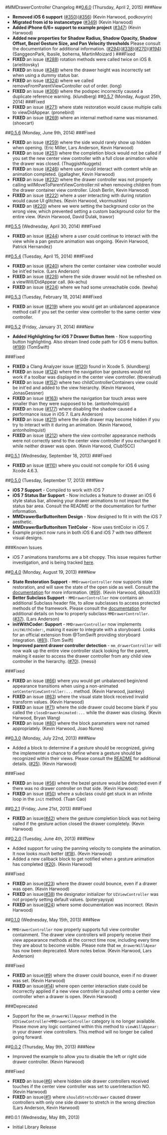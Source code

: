 #MMDrawerController Changelog
##[0.6.0](https://github.com/mutualmobile/MMDrawerController/issues?q=milestone%3A0.6.0+is%3Aclosed) (Thursday, April 2, 2015)
###New
* **Removed iOS 6 support** ([#350](https://github.com/mutualmobile/MMDrawerController/pull/350))([#356](https://github.com/mutualmobile/MMDrawerController/pull/356)) (Kevin Harwood, podkovyrin)
* **Migrated from id to instancetype** ([#349](https://github.com/mutualmobile/MMDrawerController/pull/349)) (Kevin Harwood)
* **Added iPhone 6/6+ support to example project** ([#347](https://github.com/mutualmobile/MMDrawerController/pull/347)) (Kevin Harwood)
* **Added new properties for Shadow Radius, Shadow Opacity, Shadow Offset, Bezel Gesture Size, and Pan Velocity thresholds** Please consult the documentation for additional information. ([#294](https://github.com/mutualmobile/MMDrawerController/pull/294))([#338](https://github.com/mutualmobile/MMDrawerController/pull/338))([#270](https://github.com/mutualmobile/MMDrawerController/pull/270))([#194](https://github.com/mutualmobile/MMDrawerController/pull/194)) (SanggeonPark, lbasile, boherna, MartinMoizard )
###Fixed
* **FIXED** an issue ([#288](https://github.com/mutualmobile/MMDrawerController/pull/288)) rotation methods were called twice on iOS 8. (arielitovsky)
* **FIXED** an issue ([#348](https://github.com/mutualmobile/MMDrawerController/pull/348)) where the drawer height was incorrectly set when using a dummy status bar.
* **FIXED** an issue ([#324](https://github.com/mutualmobile/MMDrawerController/pull/324)) where we called removeFromParentViewController out of order. (long)
* **FIXED** an issue ([#306](https://github.com/mutualmobile/MMDrawerController/pull/306)) where the podspec incorrectly caused a duplicate reference warning. (klundberg)
##[0.5.7](https://github.com/mutualmobile/MMDrawerController/issues?q=milestone%3A0.5.7+is%3Aclosed) (Monday,  August 25th, 2014)
###Fixed
* **FIXED** an issue ([#271](https://github.com/mutualmobile/MMDrawerController/pull/271)) where state restoration would cause multiple calls to viewDidAppear. (pronebird)
* **FIXED** an issue ([#269](https://github.com/mutualmobile/MMDrawerController/pull/269)) where an internal method name was misnamed. (shoecart)

##[0.5.6](https://github.com/mutualmobile/MMDrawerController/issues?milestone=14&page=1&state=closed) (Monday,  June 9th, 2014)
###Fixed
* **FIXED** an issue ([#259](https://github.com/mutualmobile/MMDrawerController/pull/259)) where the side would rarely show up hidden when opening. (Eric Miller, Lars Anderson, Kevin Harwood)
* **FIXED** an issue ([#251](https://github.com/mutualmobile/MMDrawerController/pull/251)) where the completion block would not be called if you set the new center view controller with a full close animation while the drawer was closed. (ThuggishNuggets)
* **FIXED** an issue ([#246](https://github.com/mutualmobile/MMDrawerController/pull/246)) where user could interact with content while an animation completed. (jgallagher, Kevin Harwood)
* **FIXED** an issue ([#232](https://github.com/mutualmobile/MMDrawerController/pull/232)) where the drawer controller was not properly calling willMoveToParentViewController:nil when removing children from the drawer container view controller. (Josh Berlin, Kevin Harwood)
* **FIXED** an issue ([#222](https://github.com/mutualmobile/MMDrawerController/pull/222)) where a user interacting with during rotation would cause UI glitches. (Kevin Harwood, vkormushkin)
* **FIXED** an ([#220](https://github.com/mutualmobile/MMDrawerController/pull/220)) where we were setting the background color on the wrong view, which prevented setting a custom background color for the entire view. (Kevin Harwood, David Dulak, trawor)

##[0.5.5](https://github.com/mutualmobile/MMDrawerController/releases/tag/0.5.5) (Wednesday, April 30, 2014)
###Fixed
* **FIXED** an issue ([#244](https://github.com/mutualmobile/MMDrawerController/pull/244)) where a user could continue to interact with the view while a pan gesture animation was ongoing. (Kevin Harwood, Patrick Hernandez)

##[0.5.4](https://github.com/mutualmobile/MMDrawerController/releases/tag/0.5.4) (Tuesday, April 15, 2014)
###Fixed
* **FIXED** an issue ([#240](https://github.com/mutualmobile/MMDrawerController/pull/240)) where the center container view controller would be init'ed twice. (Lars Anderson)
* **FIXED** an issue ([#226](https://github.com/mutualmobile/MMDrawerController/pull/226)) where the side drawer would not be refreshed on a viewWill/DidAppear call. (kk-achu)
* **FIXED** an issue ([#224](https://github.com/mutualmobile/MMDrawerController/pull/224)) where we had some unreachable code. (tewha)


##[0.5.3](https://github.com/mutualmobile/MMDrawerController/releases/tag/0.5.3) (Tuesday, February 18, 2014)
###Fixed
* **FIXED** an issue ([#219](https://github.com/mutualmobile/MMDrawerController/pull/219)) where you would get an unbalanced appearance method call if you set the center view controller to the same center view controller.

##[0.5.2](https://github.com/mutualmobile/MMDrawerController/releases/tag/0.5.2) (Friday, January 31, 2014)
###New
* **Added Highlighting for iOS 7 Drawer Button Item** - Now supporting button highlighting. Also stream lined code path for iOS 6 menu button. ([#199](https://github.com/mutualmobile/MMDrawerController/pull/119)) (TomSwift)

###Fixed
* **FIXED** a Clang Analyzer issue ([#120](https://github.com/mutualmobile/MMDrawerController/pull/120)) found in Xcode 5. (klundberg)
* **FIXED** an issue ([#124](https://github.com/mutualmobile/MMDrawerController/pull/124)) where the navigation bar gestures would not work if a toolbar was displayed in the center view controller. (tbveralrud)
* **FIXED** an issue ([#152](https://github.com/mutualmobile/MMDrawerController/pull/152)) where two childControllerContainers view could be init'ed and added to the view hierarchy. (Kevin Harwood, JonasGessner)
* **FIXED** an issue ([#163](https://github.com/mutualmobile/MMDrawerController/pull/163)) where the navigation bar touch areas were smaller than they were supposed to be. (antonholmquist)
* **FIXED** an issue ([#177](https://github.com/mutualmobile/MMDrawerController/pull/177)) where disabling the shadow caused a performance issue in iOS 7. (Lars Anderson)
* **FIXED** an issue ([#211](https://github.com/mutualmobile/MMDrawerController/pull/211)) where the side drawer may become hidden if you try to interact with it during an animation. (Kevin Harwood, antonholmquist)
* **FIXED** an issue ([#212](https://github.com/mutualmobile/MMDrawerController/pull/212)) where the view controller appearance methods were not correctly send to the center view controller if you exchanged it while neither drawer was open. (Kevin Harwood, Club15CC)

##[0.5.1](https://github.com/mutualmobile/MMDrawerController/releases/tag/0.5.1) (Wednesday, September 18, 2013)
###Fixed
* **FIXED** an issue ([#110](https://github.com/mutualmobile/MMDrawerController/pull/110)) where you could not compile for iOS 6 using Xcode 4.6.3.

##[0.5.0](https://github.com/mutualmobile/MMDrawerController/releases/tag/0.5.0) (Tuesday, September 17, 2013)
###New
* **iOS 7 Support** - Compiled to work with iOS 7
* **iOS 7 Status Bar Support** - Now includes a feature to drawer an iOS 6 style status bar, allowing your drawer animations to not impact the status bar area. Consult the README or the documentation for further information.
* **MMDrawerBarButtonItem Design** - Now designed to fit in with the iOS 7 aesthetic.
* **MMDrawerBarButtonItem TintColor** - Now uses tintColor in iOS 7.
* Example project now runs in both iOS 6 and iOS 7 with two different visual designs.

###Known Issues
* iOS 7 animations transforms are a bit choppy. This issue requires further investigation, and is being tracked [here](https://github.com/mutualmobile/MMDrawerController/issues/101).

##[0.4.0](https://github.com/mutualmobile/MMDrawerController/issues?milestone=8&page=1&state=closed) (Monday, August 19, 2013)
###New
* **State Restoration Support** - `MMDrawerController` now supports state restoration, and will save the state of the open side as well. Consult the [documentation](https://github.com/mutualmobile/MMDrawerController#state-restoration) for more information. ([#69](https://github.com/mutualmobile/MMDrawerController/pull/69)). (Kevin Harwood, djibouti33)
* **Better Subclass Support** - `MMDrawerController` now contains an additional Subclass header file, to allow subclasses to access protected methods of the framework. Please consult the [documentation](https://github.com/mutualmobile/MMDrawerController#subclassing) for additional details on how to properly subclass `MMDrawerController`. ([#37](https://github.com/mutualmobile/MMDrawerController/pull/37)). (Lars Anderson)
* **initWithCoder: Support** - `MMDrawerController` now implements `initWithCoder:`, making it easier to integrate with a storyboard. Looks for an official extension from @TomSwift providing storyboard integration. ([#81](https://github.com/mutualmobile/MMDrawerController/pull/81)). (Tom Swift)
* **Improved parent drawer controller detection** - `mm_drawerController` will now walk up the entire view controller stack looking for the parent, making it easier to access the drawer controller from any child view controller in the hierarchy. ([#70](https://github.com/mutualmobile/MMDrawerController/pull/70)). (messi)

###Fixed
* **FIXED** an issue ([#66](https://github.com/mutualmobile/MMDrawerController/pull/66)) where you would get unbalanced begin/end appearance transitions when using a non-animated `setCenterViewController:...` method. (Kevin Harwood, jsankey)
* **FIXED** an issue ([#63](https://github.com/mutualmobile/MMDrawerController/pull/63)) where the visual state block received invalid transform values. (Kevin Harwood)
* **FIXED** an issue ([#71](https://github.com/mutualmobile/MMDrawerController/pull/71)) where the side drawer could become blank if you called the `closeDrawerAnimated:...` while the drawer was closing. (Kevin Harwood, Bryan Wang)
* **FIXED** an issue ([#80](https://github.com/mutualmobile/MMDrawerController/pull/80)) where the block parameters were not named appropriately. (Kevin Harwood, Joao Nunes) 

##[0.3.0](https://github.com/mutualmobile/MMDrawerController/issues?milestone=6&page=1&state=closed) (Monday, July 22nd, 2013)
###New
* Added a block to determine if a gesture should be recognized, giving the implementer a chance to define where a gesture should be recognized within their views. Please consult the [README](https://github.com/mutualmobile/mmdrawercontroller#custom-gesture-recognizer-support) for additional details. ([#25](https://github.com/mutualmobile/MMDrawerController/pull/25)). (Kevin Harwood)

###Fixed
* **FIXED** an issue ([#56](https://github.com/mutualmobile/MMDrawerController/pull/56)) where the bezel gesture would be detected even if there was no drawer controller on that side. (Kevin Harwood)
* **FIXED** an issue ([#50](https://github.com/mutualmobile/MMDrawerController/pull/50)) where a subclass could get stuck in an infinite loop in the `init` method. (Tuan Cao)

##[0.2.1](https://github.com/mutualmobile/MMDrawerController/issues?milestone=7&state=closed) (Friday, June 21st, 2013)
###Fixed
* **FIXED** an issue([#42](https://github.com/mutualmobile/MMDrawerController/issues/42)) where the gesture completion block was not being called if the gesture action closed the drawer completely. (Kevin Harwood)

##[0.2.0](https://github.com/mutualmobile/MMDrawerController/issues?milestone=5&state=closed) (Tuesday, June 4th, 2013)
###New
* Added support for using the panning velocity to complete the animation. It now looks *much* better ([#18](https://github.com/mutualmobile/MMDrawerController/issues/18)). (Kevin Harwood)
* Added a new callback block to get notified when a gesture animation has completed ([#20](https://github.com/mutualmobile/MMDrawerController/issues/20)). (Kevin Harwood)

###Fixed
* **FIXED** an issue([#23](https://github.com/mutualmobile/MMDrawerController/issues/23)) where the drawer could bounce, even if a drawer was open. (Kevin Harwood)
* **FIXED** an issue([#38](https://github.com/mutualmobile/MMDrawerController/issues/38)) the designator initializer for `UIViewController` was not properly setting default values. (poteryaysya)
* **FIXED** an issue([#24](https://github.com/mutualmobile/MMDrawerController/issues/24)) where some documentation was incorrect. (Kevin Harwood)

##[0.1.0](https://github.com/mutualmobile/MMDrawerController/issues?milestone=3&page=1&state=closed) (Wednesday, May 15th, 2013)
###New
* `MMDrawerController` now properly supports full view controller containment. The drawer view controllers will properly receive their view appearance methods at the correct time now, including every time they are about to become visible. Please note that `mm_drawerWillApear` has now been deprecated. More notes below. (Kevin Harwood, Lars Anderson)

###Fixed
* **FIXED** an issue([#9](https://github.com/mutualmobile/MMDrawerController/issues/9)) where the drawer could bounce, even if no drawer was set. (Kevin Harwood)
* **FIXED** an issue([#14](https://github.com/mutualmobile/MMDrawerController/issues/14)) where open center interaction state could be incorrectly applied if a new view controller is pushed onto a center view controller when a drawer is open. (Kevin Harwood)

###Deprecated
* Support for the `mm_drawerWillAppear` method in the `UIViewController+MMDrawerController` category is no longer available. Please move any logic contained within this method to `viewWillAppear:` in your drawer view controllers. This method will no longer be called going forward.

##[0.0.2](https://github.com/mutualmobile/MMDrawerController/issues?milestone=2&state=closed) (Thursday, May 9th, 2013)
###New
* Improved the example to allow you to disable the left or right side drawer controller. (Kevin Harwood)

###Fixed
* **FIXED** an issue([#6](https://github.com/mutualmobile/MMDrawerController/issues/1)) where hidden side drawer controllers received touches if the center view controller was set to userInteraction NO. (Kevin Harwood)
* **FIXED** an issue([#1](https://github.com/mutualmobile/MMDrawerController/issues/1)) where `shouldStretchDrawer` caused drawer controllers with only one side drawer to stretch in the wrong direction (Lars Anderson, Kevin Harwood)

##0.0.1 (Wednesday, May 8th, 2013)
 * Initial Library Release
